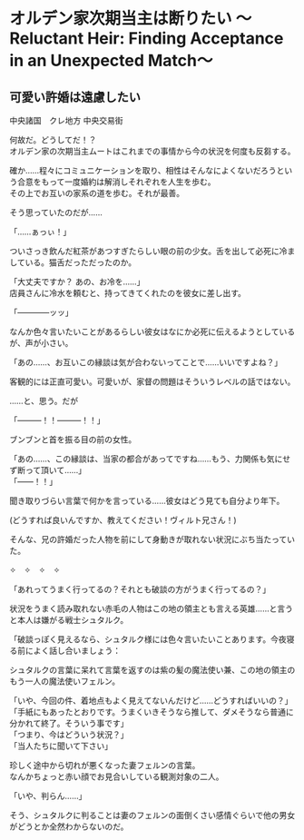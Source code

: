 # オルデン家次期当主は断りたい  ～Reluctant Heir: Finding Acceptance in an Unexpected Match～

## 可愛い許婚は遠慮したい  

中央諸国　クレ地方 中央交易街  

何故だ。どうしてだ！？  
オルデン家の次期当主ムートはこれまでの事情から今の状況を何度も反芻する。  

確か……程々にコミュニケーションを取り、相性はそんなによくないだろうという合意をもって一度婚約は解消しそれぞれを人生を歩む。  
その上でお互いの家系の道を歩む。それが最善。  

そう思っていたのだが……  

「……ぁっぃ！」  

ついさっき飲んだ紅茶があつすぎたらしい眼の前の少女。舌を出して必死に冷ましている。猫舌だっただったのか。  

「大丈夫ですか？ あの、お冷を……」  
店員さんに冷水を頼むと、持ってきてくれたのを彼女に差し出す。  

「――――ッッ」  

なんか色々言いたいことがあるらしい彼女はなにか必死に伝えるようとしているが、声が小さい。  

「あの……、お互いこの縁談は気が合わないってことで……いいですよね？」  

客観的には正直可愛い。可愛いが、家督の問題はそういうレベルの話ではない。  
  
……と、思う。だが

「―――！！―――！！」  

ブンブンと首を振る目の前の女性。  

「あの……、この縁談は、当家の都合があってですね……もう、力関係も気にせず断って頂いて……」  
「――！！」  

聞き取りづらい言葉で何かを言っている……彼女はどう見ても自分より年下。  

(どうすれば良いんですか、教えてください！ヴィルト兄さん！)

そんな、兄の許婚だった人物を前にして身動きが取れない状況にぶち当たっていた。  

✧　✧　✧　✧  

「あれってうまく行ってるの？それとも破談の方がうまく行ってるの？」  

状況をうまく読み取れない赤毛の人物はこの地の領主とも言える英雄……と言うと本人は嫌がる戦士シュタルク。  

「破談っぽく見えるなら、シュタルク様には色々言いたいことあります。今夜寝る前によく話し合いましょう：  

シュタルクの言葉に呆れて言葉を返すのは紫の髪の魔法使い兼、この地の領主のもう一人の魔法使いフェルン。  

「いや、今回の件、着地点もよく見えてないんだけど……どうすればいいの？」  
「手紙にもあったとおりです。うまくいきそうなら推して、ダメそうなら普通に分かれて終了。そういう事です」  
「つまり、今はどういう状況？」  
「当人たちに聞いて下さい」  

珍しく途中から切れが悪くなった妻フェルンの言葉。  
なんかちょっと赤い顔でお見合いしている観測対象の二人。  

「いや、判らん……」  

そう、シュタルクに判ることは妻のフェルンの面倒くさい感情ぐらいで他の男女がどうとか全然わからないのだ。  

